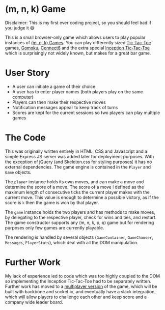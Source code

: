 # (m, n, k) Game
Disclaimer: This is my first ever coding project, so you should feel bad if you judge it :smile:

This is a small browser-only game which allows users to play popular instances of [(m, n, k) Games](https://en.wikipedia.org/wiki/M,n,k-game). You can play differently sized [Tic-Tac-Toe](https://en.wikipedia.org/wiki/M,n,k-game) games, [Gomoku](https://en.wikipedia.org/wiki/Tic-tac-toe), [Connect6](https://en.wikipedia.org/wiki/Connect6) and the extra special [Inception Tic-Tac-Toe](http://mathwithbaddrawings.com/2013/06/16/ultimate-tic-tac-toe/) which is surprisingly not widely known, but makes for a great bar game.

# User Story
- A user can initiate a game of their choice
- A user has to enter player names (both players play on the same computer)
- Players can then make their respective moves
- Notification messages appear to keep track of turns
- Scores are kept for the current sessions so two players can play multiple games

# The Code
This was originally written entirely in HTML, CSS and Javascript and a simple Express.JS server was added later for deployment purposes. With the exception of jQuery (and Skeloton.css for styling purposes) it has no external dependencies. The game engine is contained in the ```Player``` and ```Game``` objects.

The ```player``` instance holds its own moves, and can make a move and determine the score of a move. The score of a move I defined as the maximum length of consecutive ticks the current player makes with the current move. This value is enough to determine a possible victory, as if the score is ```k``` then the game is won by that player.

The ```game``` instance holds the two players and has methods to make moves, by delegating to the respective player, check for wins and ties, and restart. The game constructor supports any (m, n, k, p, q) game but for rendering purposes only few games are currently playable. 

The rendering is handled by several objects (```GameContainer```, ```GameChooser```, ```Messages```, ```PlayerStats```), which deal with all the DOM manipulation.

# Further Work
My lack of experience led to code which was too highly coupled to the DOM so implementing the Inception Tic-Tac-Toe had to be separately written. Further work has moved to a [multiplayer version](https://github.com/pppetrov/mnk-multiplayer) of the game, which will be built with backbone and socket.io, and eventually have a slack integration, which will allow players to challenge each other and keep score and a company wide leader board.

